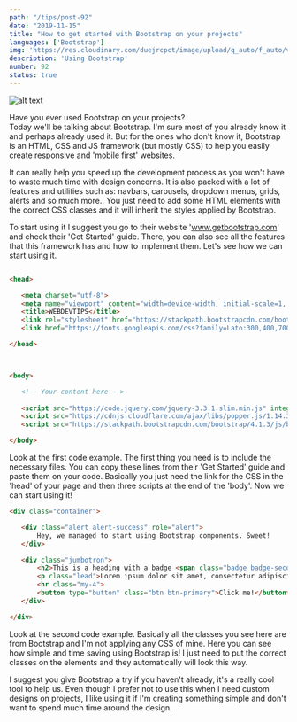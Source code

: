 ```yaml
---
path: "/tips/post-92"
date: "2019-11-15"
title: "How to get started with Bootstrap on your projects"
languages: ['Bootstrap']
img: 'https://res.cloudinary.com/duejrcpct/image/upload/q_auto/f_auto/v1587146372/tips/92-1_q2ymcx.png'
description: 'Using Bootstrap'
number: 92
status: true
---
```


![alt text](https://res.cloudinary.com/duejrcpct/image/upload/q_auto/f_auto/v1587146372/tips/92-2_o86osr.png "Bootstrap")

Have you ever used Bootstrap on your projects?  
Today we'll be talking about Bootstrap. I'm sure most of you already know it and perhaps already used it. But for the ones who don't know it, Bootstrap is an HTML, CSS and JS framework (but mostly CSS) to help you easily create responsive and 'mobile first' websites.

It can really help you speed up the development process as you won't have to waste much time with design concerns. It is also packed with a lot of features and utilities such as: navbars, carousels, dropdown menus, grids, alerts and so much more.. You just need to add some HTML elements with the correct CSS classes and it will inherit the styles applied by Bootstrap.

To start using it I suggest you go to their website 'www.getbootstrap.com' and check their 'Get Started' guide. There, you can also see all the features that this framework has and how to implement them. Let's see how we can start using it.

 ```html
 
<head>

    <meta charset="utf-8">
    <meta name="viewport" content="width=device-width, initial-scale=1, shrink-to-fit=no">
    <title>WEBDEVTIPS</title>
    <link rel="stylesheet" href="https://stackpath.bootstrapcdn.com/bootstrap/4.1.3/css/bootstrap.min.css" integrity="sha384-MCw98/SFnGE8fJT3GXwEOngsV7Zt27NXFoaoApmYm81iuXoPkFOJwJ8ERdknLPMO" crossorigin="anonymous">
    <link href="https://fonts.googleapis.com/css?family=Lato:300,400,700,900&display=swap" rel="stylesheet">

</head>



<body>

    <!-- Your content here -->
    
    <script src="https://code.jquery.com/jquery-3.3.1.slim.min.js" integrity="sha384-q8i/X+965DzO0rT7abK41JStQIAqVgRVzpbzo5smXKp4YfRvH+8abtTE1Pi6jizo" crossorigin="anonymous"></script>
    <script src="https://cdnjs.cloudflare.com/ajax/libs/popper.js/1.14.3/umd/popper.min.js" integrity="sha384-ZMP7rVo3mIykV+2+9J3UJ46jBk0WLaUAdn689aCwoqbBJiSnjAK/l8WvCWPIPm49" crossorigin="anonymous"></script>
    <script src="https://stackpath.bootstrapcdn.com/bootstrap/4.1.3/js/bootstrap.min.js" integrity="sha384-ChfqqxuZUCnJSK3+MXmPNIyE6ZbWh2IMqE241rYiqJxyMiZ6OW/JmZQ5stwEULTy" crossorigin="anonymous"></script>

</body>

 ```

Look at the first code example. The first thing you need is to include the necessary files. You can copy these lines from their 'Get Started' guide and paste them on your code. Basically you just need the link for the CSS in the 'head' of your page and then three scripts at the end of the 'body'. Now we can start using it!

 ```html
<div class="container">

    <div class="alert alert-success" role="alert">
        Hey, we managed to start using Bootstrap components. Sweet!
    </div>

    <div class="jumbotron">
        <h2>This is a heading with a badge <span class="badge badge-secondary">Dope</span></h2>
        <p class="lead">Lorem ipsum dolor sit amet, consectetur adipiscing elit, sed do eiusmod tempor incididunt ut labore et dolore magna aliqua.</p>
        <hr class="my-4">
        <button type="button" class="btn btn-primary">Click me!</button>
    </div>

</div>
 ```

Look at the second code example. Basically all the classes you see here are from Bootstrap and I'm not applying any CSS of mine. Here you can see how simple and time saving using Bootstrap is! I just need to put the correct classes on the elements and they automatically will look this way.

I suggest you give Bootstrap a try if you haven't already, it's a really cool tool to help us. Even though I prefer not to use this when I need custom designs on projects, I like using it if I'm creating something simple and don't want to spend much time around the design.